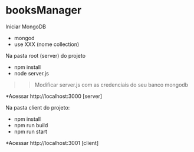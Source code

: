 # booksManager

Iniciar MongoDB
- mongod
- use XXX (nome collection)

Na pasta root (server) do projeto
- npm install
- node server.js

>> Modificar server.js com as credenciais do seu banco mongodb

*Acessar http://localhost:3000 [server]

Na pasta client do projeto:
- npm install
- npm run build
- npm run start

*Acessar http://localhost:3001 [client]

